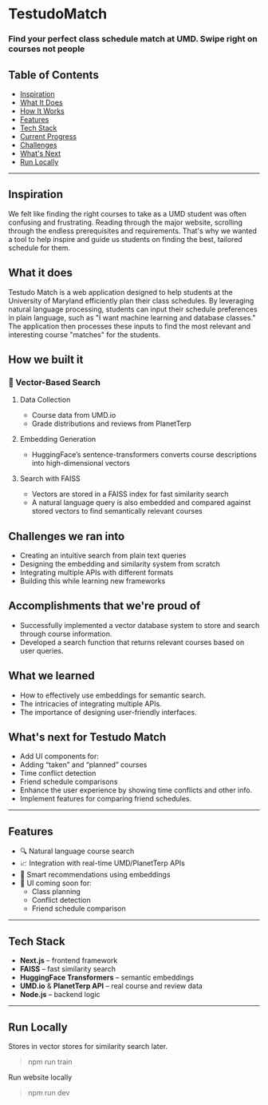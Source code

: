 # TestudoMatch

### Find your perfect class schedule match at UMD. Swipe right on courses not people

## Table of Contents
- [Inspiration](#inspiration)
- [What It Does](#what-it-does)
- [How It Works](#how-it-works)
- [Features](#features)
- [Tech Stack](#tech-stack)
- [Current Progress](#current-progress)
- [Challenges](#challenges)
- [What's Next](#whats-next)
- [Run Locally](#run-locally)

---

## Inspiration
We felt like finding the right courses to take as a UMD student was often confusing and frustrating. Reading through the major website, scrolling through the endless prerequisites and requirements. That's why we wanted a tool to help inspire and guide us students on finding the best, tailored schedule for them.

## What it does
Testudo Match is a web application designed to help students at the University of Maryland efficiently plan their class schedules. By leveraging natural language processing, students can input their schedule preferences in plain language, such as "I want machine learning and database classes." The application then processes these inputs to find the most relevant and interesting course "matches" for the students.

## How we built it
### 🧠 Vector-Based Search
1. Data Collection
   
   - Course data from UMD.io
   - Grade distributions and reviews from PlanetTerp
2. Embedding Generation
   
   - HuggingFace’s sentence-transformers converts course descriptions into high-dimensional vectors
3. Search with FAISS
   
   - Vectors are stored in a FAISS index for fast similarity search
   - A natural language query is also embedded and compared against stored vectors to find semantically relevant courses

## Challenges we ran into
- Creating an intuitive search from plain text queries
- Designing the embedding and similarity system from scratch
- Integrating multiple APIs with different formats
- Building this while learning new frameworks

## Accomplishments that we're proud of
- Successfully implemented a vector database system to store and search through course information.
- Developed a search function that returns relevant courses based on user queries.

## What we learned
- How to effectively use embeddings for semantic search.
- The intricacies of integrating multiple APIs.
- The importance of designing user-friendly interfaces.

## What's next for Testudo Match 
- Add UI components for:
- Adding “taken” and “planned” courses
- Time conflict detection
- Friend schedule comparisons
- Enhance the user experience by showing time conflicts and other info.
- Implement features for comparing friend schedules.


---

## Features

- 🔍 Natural language course search
- 📈 Integration with real-time UMD/PlanetTerp APIs
- 🧠 Smart recommendations using embeddings
- 📅 UI coming soon for:
  - Class planning
  - Conflict detection
  - Friend schedule comparison

---

## Tech Stack

- **Next.js** – frontend framework  
- **FAISS** – fast similarity search  
- **HuggingFace Transformers** – semantic embeddings  
- **UMD.io** & **PlanetTerp API** – real course and review data  
- **Node.js** – backend logic  

---

## Run Locally

Stores in vector stores for similarity search later.
> npm run train

Run website locally
> npm run dev
